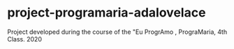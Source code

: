# project-programaria-adalovelace
Project developed during the course of the "Eu ProgrAmo , PrograMaria, 4th Class. 2020
